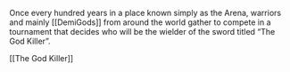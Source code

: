 Once every hundred years in a place known simply as the Arena, warriors and mainly [[DemiGods]] from around the world gather to compete in a tournament that decides who will be the wielder of the sword titled “The God Killer”. 

[[The God Killer]]
